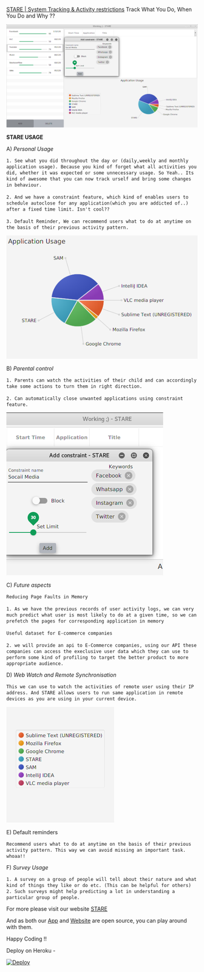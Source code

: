 [STARE | System Tracking & Activity restrictions](https://github.com/dbads/stare/) Track What You Do, When You Do and Why ??

<img src="https://github.com/dbads/stareOn/blob/master/Stare/static/Stare/img/s.png?raw=true">

**STARE USAGE**

A) *Personal Usage*

	1. See what you did throughout the day or (daily,weekly and monthly application usage). Because you kind of forget what all activities you did, whether it was expected or some unnecessary usage. So Yeah.. Its kind of awesome that you can now track urself and bring some changes in behaviour.

	2. And we have a constraint feature, which kind of enables users to schedule autoclose for any application(which you are addicted of..) after a fixed time limit. Isn't cool??

	3. Default Reminder, We can recommend users what to do at anytime on the basis of their previous activity pattern.

<img src="https://github.com/dbads/stareOn/blob/master/Stare/static/Stare/img/sd2.png?raw=true">
	
B) *Parental control* 

	1. Parents can watch the activities of their child and can accordingly take some actions to turn them in right direction.  
	
	2. Can automatically close unwanted applications using constraint feature.

<img src="https://github.com/dbads/stareOn/blob/master/Stare/static/Stare/img/sd3.png?raw=true">

C) *Future aspects*

	Reducing Page Faults in Memory 

	1. As we have the previous records of user activity logs, we can very much predict what user is most likely to do at a given time, so we can prefetch the pages for corresponding application in memory
	
	Useful dataset for E-commerce companies
	
	2. we will provide an api to E-Commerce companies, using our API these companies can access the execlusive user data which they can use to perform some kind of profiling to target the better product to more appropriate audience.


D) *Web Watch and Remote Synchronisation*
	
	This we can use to watch the activities of remote user using their IP address. And STARE allows users to run same application in remote devices as you are using in your current device.

<img src="https://github.com/dbads/stareOn/blob/master/Stare/static/Stare/img/sd1.png?raw=true">
	
E) Default reminders
	
	Recommend users what to do at anytime on the basis of their previous activity pattern. This way we can avoid missing an important task. whoaa!!


F) *Survey Usage*

	1. A survey on a group of people will tell about their nature and what kind of things they like or do etc. (This can be helpful for others)
	2. Such surveys might help predicting a lot in understanding a particular group of people. 

For more please visit our website [STARE](https://attackonpython.herokuapp.com/)

And as both our [App](https://github.com/dbads/stare) and [Website](https://github.com/dbads/stareOn) are open source, you can play around with them.

Happy Coding !!

Deploy on Heroku - 

[![Deploy](https://www.herokucdn.com/deploy/button.svg)](https://heroku.com/deploy)

